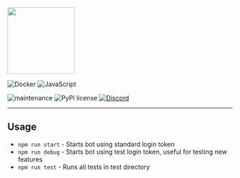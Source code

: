 
<img src="https://static.wikia.nocookie.net/polskapersopedia/images/3/32/Discord_logo_okr%C4%85g%C5%82e.png/revision/latest?cb=20200101201518&path-prefix=pl" width="150" height="150">


![Docker](https://img.shields.io/badge/docker-%230db7ed.svg?style=for-the-badge&logo=docker&logoColor=white)
![JavaScript](https://img.shields.io/badge/javascript-%23323330.svg?style=for-the-badge&logo=javascript&logoColor=%23F7DF1E)

![maintenance](https://img.shields.io/badge/maintained-yes-green.svg)
![PyPI license](https://img.shields.io/pypi/l/ansicolortags.svg)
[![Discord](https://badgen.net/badge/icon/discord?icon=discord&label)](https://https://discord.com/)

***

## Usage

- `npm run start` - Starts bot using standard login token
- `npm run debug` - Starts bot using test login token, useful for testing new features
- `npm run test` - Runs all tests in test directory
